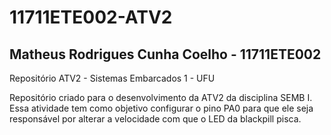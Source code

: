 # 11711ETE002-ATV2
## Matheus Rodrigues Cunha Coelho - 11711ETE002
Repositório ATV2 - Sistemas Embarcados 1 - UFU

Repositório criado para o desenvolvimento da ATV2 da disciplina SEMB I. 
Essa atividade tem como objetivo configurar o pino PA0 para que ele seja responsável por alterar a velocidade com que o LED da blackpill pisca.